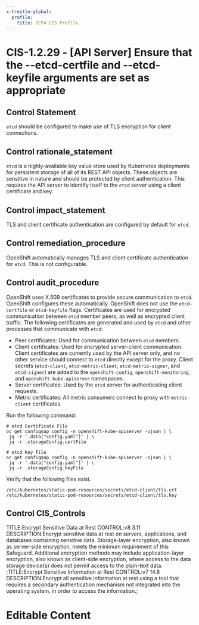 ```yaml
---
x-trestle-global:
  profile:
    title: OCP4 CIS Profile
---
```


# CIS-1.2.29 - \[API Server\] Ensure that the --etcd-certfile and --etcd-keyfile arguments are set as appropriate

## Control Statement

`etcd` should be configured to make use of TLS encryption for client connections.

## Control rationale_statement

`etcd` is a highly-available key value store used by Kubernetes deployments for persistent storage of all of its REST API objects. These objects are sensitive in nature and should be protected by client authentication. This requires the API server to identify itself to the `etcd` server using a client certificate and key.

## Control impact_statement

TLS and client certificate authentication are configured by default for `etcd`.

## Control remediation_procedure

OpenShift automatically manages TLS and client certificate authentication for `etcd`. This is not configurable.

## Control audit_procedure

OpenShift uses X.509 certificates to provide secure communication to `etcd`. OpenShift configures these automatically. OpenShift does not use the `etcd-certfile` or `etcd-keyfile` flags. Certificates are used for encrypted communication between `etcd` member peers, as well as encrypted client traffic. The following certificates are generated and used by `etcd` and other processes that communicate with `etcd`:

- Peer certificates: Used for communication between `etcd` members.
- Client certificates: Used for encrypted server-client communication. Client certificates are currently used by the API server only, and no other service should connect to `etcd` directly except for the proxy. Client secrets (`etcd-client`, `etcd-metric-client`, `etcd-metric-signer`, and `etcd-signer`) are added to the `openshift-config`, `openshift-monitoring`, and `openshift-kube-apiserver` namespaces.
- Server certificates: Used by the `etcd` server for authenticating client requests.
- Metric certificates: All metric consumers connect to proxy with `metric-client` certificates.

Run the following command:

```
# etcd Certificate File
oc get configmap config -n openshift-kube-apiserver -ojson | \
 jq -r '.data["config.yaml"]' | \
 jq -r .storageConfig.certFile

# etcd Key File
oc get configmap config -n openshift-kube-apiserver -ojson | \
 jq -r '.data["config.yaml"]' | \
 jq -r .storageConfig.keyFile
```

Verify that the following files exist. 

`/etc/kubernetes/static-pod-resources/secrets/etcd-client/tls.crt`
`/etc/kubernetes/static-pod-resources/secrets/etcd-client/tls.key`

## Control CIS_Controls

TITLE:Encrypt Sensitive Data at Rest CONTROL:v8 3.11 DESCRIPTION:Encrypt sensitive data at rest on servers, applications, and databases containing sensitive data. Storage-layer encryption, also known as server-side encryption, meets the minimum requirement of this Safeguard. Additional encryption methods may include application-layer encryption, also known as client-side encryption, where access to the data storage device(s) does not permit access to the plain-text data. ;TITLE:Encrypt Sensitive Information at Rest CONTROL:v7 14.8 DESCRIPTION:Encrypt all sensitive information at rest using a tool that requires a secondary authentication mechanism not integrated into the operating system, in order to access the information.;

# Editable Content

<!-- Make additions and edits below -->
<!-- The above represents the contents of the control as received by the profile, prior to additions. -->
<!-- If the profile makes additions to the control, they will appear below. -->
<!-- The above markdown may not be edited but you may edit the content below, and/or introduce new additions to be made by the profile. -->
<!-- If there is a yaml header at the top, parameter values may be edited. Use --set-parameters to incorporate the changes during assembly. -->
<!-- The content here will then replace what is in the profile for this control, after running profile-assemble. -->
<!-- The current profile has no added parts for this control, but you may add new ones here. -->
<!-- Each addition must have a heading either of the form ## Control my_addition_name -->
<!-- or ## Part a. (where the a. refers to one of the control statement labels.) -->
<!-- "## Control" parts are new parts added after the statement part. -->
<!-- "## Part" parts are new parts added into the top-level statement part with that label. -->
<!-- Subparts may be added with nested hash levels of the form ### My Subpart Name -->
<!-- underneath the parent ## Control or ## Part being added -->
<!-- See https://ibm.github.io/compliance-trestle/tutorials/ssp_profile_catalog_authoring/ssp_profile_catalog_authoring for guidance. -->
